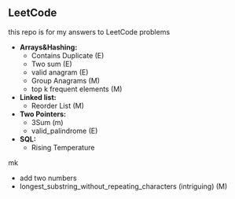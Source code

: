 ## LeetCode

this repo is for my answers to LeetCode problems 


- **Arrays&Hashing:**
    - Contains Duplicate (E)
    - Two sum (E)
    - valid anagram (E)
    - Group Anagrams (M)
    - top k frequent elements (M)
- **Linked list:** 
    - Reorder List (M)
- **Two Pointers:**
    - 3Sum (m)
    - valid_palindrome (E)
- **SQL:**
    - Rising Temperature

mk 
- add two numbers
- longest_substring_without_repeating_characters (intriguing) (M)